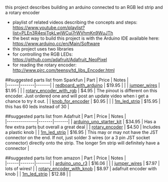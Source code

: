 this project describes building an arduino connected to an RGB led strip and a rotary encoder 
* playlist of related videos describing the concepts and steps: https://www.youtube.com/playlist?list=PLEn3R4esjTgkLwjWCui7rWVhmKn9WuJTh
* the best way to build this project is with the Arduino IDE available here: https://www.arduino.cc/en/Main/Software
* this project uses two libraries
 * for controlling the RGB LEDs: https://github.com/adafruit/Adafruit_NeoPixel
 * for reading the rotary encoder: http://www.pjrc.com/teensy/td_libs_Encoder.html


##suggested parts list from Sparkfun
| Part | Price | Notes |                                      
|------|-------|-------|
| [redboard_with_arduino](https://www.sparkfun.com/products/12757) | $19.95 | | 
| [jumper_wires](https://www.sparkfun.com/products/12795) | $1.95 | | 
| [rotary_encoder_with_rgb](https://www.sparkfun.com/products/10982) | $4.95 | The pinout is different on this encoder. Just ordered one and will post an update video when i get a chance to try it out. | 
| [knob_for_encoder](https://www.sparkfun.com/products/10597)      | $0.95 | | 
| [1m_led_strip](https://www.sparkfun.com/products/14015)          | $15.95 | this has 60 leds instead of 30 | 


##suggested parts list from Adafruit
| Part          | Price | Notes |                                      
|---------------|-------|-------|
| [arduino_uno_starter_kit](https://www.adafruit.com/products/193) | $34.95 | Has a few extra parts but overall a great deal |
| [rotary_encoder](https://www.adafruit.com/products/377) | $4.50 | Includes a plastic knob |
| [1m_led_strip](https://www.adafruit.com/products/1460) | $16.95 | This may or may not have the JST connector on the end. If not, just solder 3 wires (or a 3 pin JST socket connector) directly onto the strip. The longer 5m strip will definitely have a connector |


##suggested parts list from amazon
| Part | Price | Notes |                                      
|------|-------|-------|
| [arduino_uno_r3](https://www.amazon.com/Arduino-Uno-R3-Microcontroller-A000066/dp/B008GRTSV6) | $16.06 | | 
| [jumper_wires](https://www.amazon.com/Honbay-120pcs-Multicolored-Female-Breadboard/dp/B017NEGTXC) | $7.97 | lots of wires! | 
| [rotary_encoder_with_knob](https://www.amazon.com/Adafruit-Accessories-Rotary-Encoder-piece/dp/B00SK8KK5Y) | $8.97 | adafruit encoder with knob | 
| [1m_led_strip](https://www.amazon.com/Mokungit-Programmable-Individual-Addressable-Non-waterproof/dp/B01D1GJ8KC)          | $12.88 |  | 
